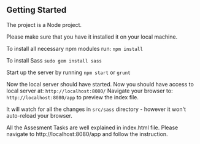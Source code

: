 ## Getting Started

The project is a Node project.

Please make sure that you have it installed it on your local machine.

To install all necessary npm modules run:
`npm install`

To install Sass
`sudo gem install sass`

Start up the server by running
`npm start` or `grunt`

Now the local server should have started.
Now you should have access to local server at: `http://localhost:8080/`
Navigate your browser to: `http://localhost:8080/app` to preview the index file.

It will watch for all the changes in `src/sass` directory - however it won't auto-reload your browser.

All the Assesment Tasks are well explained in index.html file. Please navigate to http://localhost:8080/app and follow the instruction.
